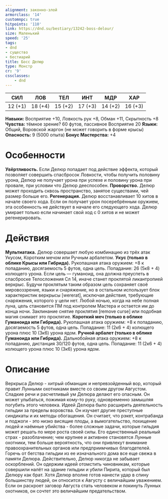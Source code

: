 ```yaml
---
alignment: законно-злой
armorclass: '14'
customnpc: true
hitpoints: '110'
link: https://dnd.su/bestiary/13242-boss-delour/
size: Маленький
speed: '25'
tags:
- dnd
- существо
- бестиарий
title: Босс Делюр
type: Монстр
cr: '9'
cssclasses:
    - dnd
---
```



| СИЛ | ЛОВ | ТЕЛ | ИНТ | МДР | ХАР |
|---|---|---|---|---|---|
| 12 (+1) | 18 (+4) | 15 (+2) | 17 (+3) | 14 (+2) | 16 (+3) |
**Навыки:** Восприятие +10, Ловкость рук +8, Обман +11, Скрытность +8
**Чувства:** тёмное зрение? 60 футов, пассивное Восприятие 20
**Языки:** Общий, Воровской жаргон (не может говорить в форме крысы)
**Опасность:** 9 (5000 опыта)
**Бонус Мастерства:** +4


# Особенности
**Увёртливость.** Если Делюр попадает под действие эффекта, который позволяет совершить спасбросок Ловкости, чтобы получить половину урона, Делюр не получает урона при успехе и половину урона при провале, при условии что Делюр дееспособен.
**Проворство.** Делюр может проходить сквозь пространство, занятое существами, чей размер больше его.
**Регенерация.** Делюр восстанавливает 10 хитов в начале своего хода. Если он получает урон посеребрённым оружием, эта особенность не действует в начале его следующего хода. Делюр умирает только если начинает свой ход с 0 хитов и не может регенерировать.


# Действия
**Мультиатака.** Делюр совершает любую комбинацию из трёх атак Укусом, Коротким мечом или Ручным арбалетом.
**Укус (только в облике Крысы или Гибрида).** Рукопашная атака оружием: +8 к попаданию, досягаемость 5 футов, одна цель. Попадание: 26 (5к8 + 4) колющего урона. Если цель — гуманоид, она должна преуспеть в спасброске Телосложения Сл 14, иначе станет проклятой ликантропией веркрыс. Будучи проклятым таким образом цель сохраняет своё мировоззрение, языки и снаряжение, но в остальном использует блок характеристик веркрысы [wererat], исключая действия, требующие снаряжения, которого у цели нет. Любой ночью, когда на небе полная луна, цель становится ПМ под контролем Мастера и остается им до конца ночи. Заклинание снятие проклятия [remove curse] или подобная магия снимает это проклятие.
**Короткий меч (только в облике Гуманоида или Гибрида).** Рукопашная атака оружием: +8 к попаданию, досягаемость 5 футов, одна цель. Попадание: 11 (2к6 + 4) колющего урона плюс 10 (3к6) урона ядом.
**Ручной арбалет (только в облике Гуманоида или Гибрида).** Дальнобойная атака оружием: +8 к попаданию, дистанция 30/120 футов, одна цель. Попадание: 11 (2к6 + 4) колющего урона плюс 10 (3к6) урона ядом.


# Описание
Веркрыса Делюр - хитрый обманщик и непревзойденный вор, который правит Лунными охотниками вместе со своим другом Августом. Сладкие речи и расчетливый ум Делюра делают его опасным. Он может улыбаться, пожимая кому-то руку, одновременно замышляя погубить этого человека. Идеей Делюра было расширить деятельность гильдии за пределы воровства. Он изучает другие преступные синдикаты и их методы обогащения. Он считает, что рэкет, контрабанда и поджоги - это низко висящие плоды, а вымогательство, похищение людей и наёмные убийства - более сложные задачи, которые гильдия может решать по мере роста своей силы. Его единственный реальный страх - разоблачение; чем крупнее и активнее становятся Лунные охотники, тем больше вероятность, что они привлекут внимание правоохранительных органов или предприимчивых благодетелей. Горечь от бегства гильдии из ее изначального дома все еще свежа в памяти Делюра. Действительно, Делюр никогда не забывает оскорблений. Он одержим идеей отомстить чиновникам, которые совершили налёт на здание гильдии и убили Пирита, который был Делюру как брат. Хотя Делюр вполне готов нанести удар в спину большинству людей, он относится к Августу с величайшим уважением. Если он раскроет заговор Августа стать человеком и покинуть Лунных охотников, он сочтет это величайшим предательством.